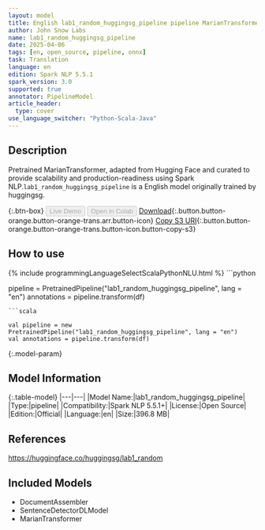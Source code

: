 ```yaml
---
layout: model
title: English lab1_random_huggingsg_pipeline pipeline MarianTransformer from huggingsg
author: John Snow Labs
name: lab1_random_huggingsg_pipeline
date: 2025-04-06
tags: [en, open_source, pipeline, onnx]
task: Translation
language: en
edition: Spark NLP 5.5.1
spark_version: 3.0
supported: true
annotator: PipelineModel
article_header:
  type: cover
use_language_switcher: "Python-Scala-Java"
---
```


## Description

Pretrained MarianTransformer, adapted from Hugging Face and curated to provide scalability and production-readiness using Spark NLP.`lab1_random_huggingsg_pipeline` is a English model originally trained by huggingsg.

{:.btn-box}
<button class="button button-orange" disabled>Live Demo</button>
<button class="button button-orange" disabled>Open in Colab</button>
[Download](https://s3.amazonaws.com/auxdata.johnsnowlabs.com/public/models/lab1_random_huggingsg_pipeline_en_5.5.1_3.0_1743971518318.zip){:.button.button-orange.button-orange-trans.arr.button-icon}
[Copy S3 URI](s3://auxdata.johnsnowlabs.com/public/models/lab1_random_huggingsg_pipeline_en_5.5.1_3.0_1743971518318.zip){:.button.button-orange.button-orange-trans.button-icon.button-copy-s3}

## How to use



<div class="tabs-box" markdown="1">
{% include programmingLanguageSelectScalaPythonNLU.html %}
```python

pipeline = PretrainedPipeline("lab1_random_huggingsg_pipeline", lang = "en")
annotations =  pipeline.transform(df)   

```
```scala

val pipeline = new PretrainedPipeline("lab1_random_huggingsg_pipeline", lang = "en")
val annotations = pipeline.transform(df)

```
</div>

{:.model-param}
## Model Information

{:.table-model}
|---|---|
|Model Name:|lab1_random_huggingsg_pipeline|
|Type:|pipeline|
|Compatibility:|Spark NLP 5.5.1+|
|License:|Open Source|
|Edition:|Official|
|Language:|en|
|Size:|396.8 MB|

## References

https://huggingface.co/huggingsg/lab1_random

## Included Models

- DocumentAssembler
- SentenceDetectorDLModel
- MarianTransformer